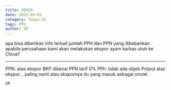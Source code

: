 ```yaml
---
title: 45919
date: 2021-03-01
category: Tanya-SC
tags: PPh
author: SR
---
```


apa bisa diberikan info terkait jumlah PPH dan PPN yang dibebankan apabila perusahaan kami akan melakukan ekspor ayam karkas utuh ke China?

---

PPN: atas ekspor BKP dikenai PPN tarif 0% PPh: tidak ada objek Potput atas ekspor... paling nanti atas ekspornya itu yang masuk sebagai omzet

`SR`
